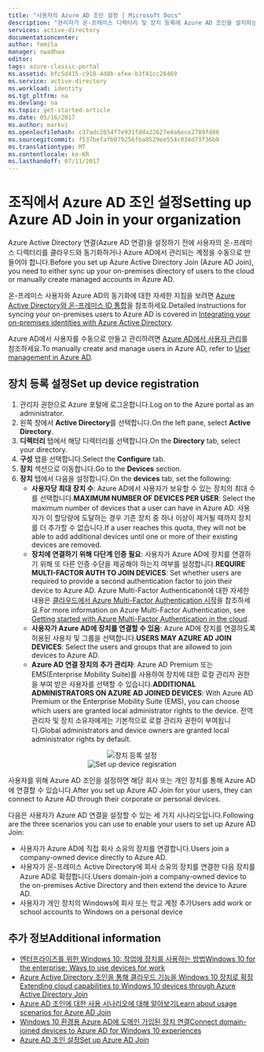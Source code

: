 ```yaml
---
title: "사용자의 Azure AD 조인 설정 | Microsoft Docs"
description: "관리자가 온-프레미스 디렉터리 및 장치 등록에 Azure AD 조인을 설치하는 방법을 설명합니다."
services: active-directory
documentationcenter: 
author: femila
manager: swadhwa
editor: 
tags: azure-classic-portal
ms.assetid: bfc5d415-c918-4d8b-afee-b3f41cc28469
ms.service: active-directory
ms.workload: identity
ms.tgt_pltfrm: na
ms.devlang: na
ms.topic: get-started-article
ms.date: 05/16/2017
ms.author: markvi
ms.openlocfilehash: c37adc2654f7e931fdda22627e4a6ece2789fd86
ms.sourcegitcommit: f537befafb079256fba0529ee554c034d73f36b0
ms.translationtype: MT
ms.contentlocale: ko-KR
ms.lasthandoff: 07/11/2017
---
```

# <a name="setting-up-azure-ad-join-in-your-organization"></a><span data-ttu-id="fc39e-103">조직에서 Azure AD 조인 설정</span><span class="sxs-lookup"><span data-stu-id="fc39e-103">Setting up Azure AD Join in your organization</span></span>
<span data-ttu-id="fc39e-104">Azure Active Directory 연결(Azure AD 연결)을 설정하기 전에 사용자의 온-프레미스 디렉터리를 클라우드와 동기화하거나 Azure AD에서 관리되는 계정을 수동으로 만들어야 합니다.</span><span class="sxs-lookup"><span data-stu-id="fc39e-104">Before you set up Azure Active Directory Join (Azure AD Join), you need to either sync up your on-premises directory of users to the cloud or manually create managed accounts in Azure AD.</span></span>

<span data-ttu-id="fc39e-105">온-프레미스 사용자와 Azure AD의 동기화에 대한 자세한 지침을 보려면 [Azure Active Directory와 온-프레미스 ID 통합](active-directory-aadconnect.md)을 참조하세요.</span><span class="sxs-lookup"><span data-stu-id="fc39e-105">Detailed instructions for syncing your on-premises users to Azure AD is covered in [Integrating your on-premises identities with Azure Active Directory](active-directory-aadconnect.md).</span></span>

<span data-ttu-id="fc39e-106">Azure AD에서 사용자를 수동으로 만들고 관리하려면 [Azure AD에서 사용자 관리](https://msdn.microsoft.com/library/azure/hh967609.aspx)를 참조하세요.</span><span class="sxs-lookup"><span data-stu-id="fc39e-106">To manually create and manage users in Azure AD, refer to [User management in Azure AD](https://msdn.microsoft.com/library/azure/hh967609.aspx).</span></span>

## <a name="set-up-device-registration"></a><span data-ttu-id="fc39e-107">장치 등록 설정</span><span class="sxs-lookup"><span data-stu-id="fc39e-107">Set up device registration</span></span>
1. <span data-ttu-id="fc39e-108">관리자 권한으로 Azure 포털에 로그온합니다.</span><span class="sxs-lookup"><span data-stu-id="fc39e-108">Log on to the Azure portal as an administrator.</span></span>
2. <span data-ttu-id="fc39e-109">왼쪽 창에서 **Active Directory**를 선택합니다.</span><span class="sxs-lookup"><span data-stu-id="fc39e-109">On the left pane, select **Active Directory**.</span></span>
3. <span data-ttu-id="fc39e-110">**디렉터리** 탭에서 해당 디렉터리를 선택합니다.</span><span class="sxs-lookup"><span data-stu-id="fc39e-110">On the **Directory** tab, select your directory.</span></span>
4. <span data-ttu-id="fc39e-111">**구성** 탭을 선택합니다.</span><span class="sxs-lookup"><span data-stu-id="fc39e-111">Select the **Configure** tab.</span></span>
5. <span data-ttu-id="fc39e-112">**장치** 섹션으로 이동합니다.</span><span class="sxs-lookup"><span data-stu-id="fc39e-112">Go to the **Devices** section.</span></span>
6. <span data-ttu-id="fc39e-113">**장치** 탭에서 다음을 설정합니다.</span><span class="sxs-lookup"><span data-stu-id="fc39e-113">On the **devices** tab, set the following:</span></span>  
   * <span data-ttu-id="fc39e-114">**사용자당 최대 장치 수**: Azure AD에서 사용자가 보유할 수 있는 장치의 최대 수를 선택합니다.</span><span class="sxs-lookup"><span data-stu-id="fc39e-114">**MAXIMUM NUMBER OF DEVICES PER USER**: Select the maximum number of devices that a user can have in Azure AD.</span></span>  <span data-ttu-id="fc39e-115">사용자가 이 할당량에 도달하는 경우 기존 장치 중 하나 이상이 제거될 때까지 장치를 더 추가할 수 없습니다.</span><span class="sxs-lookup"><span data-stu-id="fc39e-115">If a user reaches this quota, they will not be able to add additional devices until one or more of their existing devices are removed.</span></span>
   * <span data-ttu-id="fc39e-116">**장치에 연결하기 위해 다단계 인증 필요**: 사용자가 Azure AD에 장치를 연결하기 위해 또 다른 인증 수단을 제공해야 하는지 여부를 설정합니다.</span><span class="sxs-lookup"><span data-stu-id="fc39e-116">**REQUIRE MULTI-FACTOR AUTH TO JOIN DEVICES**: Set whether users are required to provide a second authentication factor to join their device to Azure AD.</span></span> <span data-ttu-id="fc39e-117">Azure Multi-Factor Authentication에 대한 자세한 내용은 [클라우드에서 Azure Multi-Factor Authentication 시작](../multi-factor-authentication/multi-factor-authentication-get-started-cloud.md)을 참조하세요.</span><span class="sxs-lookup"><span data-stu-id="fc39e-117">For more information on Azure Multi-Factor Authentication, see [Getting started with Azure Multi-Factor Authentication in the cloud](../multi-factor-authentication/multi-factor-authentication-get-started-cloud.md).</span></span>
   * <span data-ttu-id="fc39e-118">**사용자가 Azure AD에 장치를 연결할 수 있음**: Azure AD에 장치를 연결하도록 허용된 사용자 및 그룹을 선택합니다.</span><span class="sxs-lookup"><span data-stu-id="fc39e-118">**USERS MAY AZURE AD JOIN DEVICES**: Select the users and groups that are allowed to join devices to Azure AD.</span></span>
   * <span data-ttu-id="fc39e-119">**Azure AD 연결 장치의 추가 관리자**: Azure AD Premium 또는 EMS(Enterprise Mobility Suite)를 사용하여 장치에 대한 로컬 관리자 권한을 부여 받은 사용자를 선택할 수 있습니다.</span><span class="sxs-lookup"><span data-stu-id="fc39e-119">**ADDITIONAL ADMINISTRATORS ON AZURE AD JOINED DEVICES**: With Azure AD Premium or the Enterprise Mobility Suite (EMS), you can choose which users are granted local administrator rights to the device.</span></span> <span data-ttu-id="fc39e-120">전역 관리자 및 장치 소유자에게는 기본적으로 로컬 관리자 권한이 부여됩니다.</span><span class="sxs-lookup"><span data-stu-id="fc39e-120">Global administrators and device owners are granted local administrator rights by default.</span></span>

<span data-ttu-id="fc39e-121"><center>![장치 등록 설정](./media/active-directory-azureadjoin/active-directory-aadjoin-configure-devices.png) </center></span><span class="sxs-lookup"><span data-stu-id="fc39e-121"><center>![Set up device regisration](./media/active-directory-azureadjoin/active-directory-aadjoin-configure-devices.png) </center></span></span>

<span data-ttu-id="fc39e-122">사용자를 위해 Azure AD 조인을 설정하면 해당 회사 또는 개인 장치를 통해 Azure AD에 연결할 수 있습니다.</span><span class="sxs-lookup"><span data-stu-id="fc39e-122">After you set up Azure AD Join for your users, they can connect to Azure AD through their corporate or personal devices.</span></span>

<span data-ttu-id="fc39e-123">다음은 사용자가 Azure AD 연결을 설정할 수 있는 세 가지 시나리오입니다.</span><span class="sxs-lookup"><span data-stu-id="fc39e-123">Following are the three scenarios you can use to enable your users to set up Azure AD Join:</span></span>

* <span data-ttu-id="fc39e-124">사용자가 Azure AD에 직접 회사 소유의 장치를 연결합니다.</span><span class="sxs-lookup"><span data-stu-id="fc39e-124">Users join a company-owned device directly to Azure AD.</span></span>
* <span data-ttu-id="fc39e-125">사용자가 온-프레미스 Active Directory에 회사 소유의 장치를 연결한 다음 장치를 Azure AD로 확장합니다.</span><span class="sxs-lookup"><span data-stu-id="fc39e-125">Users domain-join a company-owned device to the on-premises Active Directory and then extend the device to Azure AD.</span></span>
* <span data-ttu-id="fc39e-126">사용자가 개인 장치의 Windows에 회사 또는 학교 계정 추가</span><span class="sxs-lookup"><span data-stu-id="fc39e-126">Users add work or school accounts to Windows on a personal device</span></span>

## <a name="additional-information"></a><span data-ttu-id="fc39e-127">추가 정보</span><span class="sxs-lookup"><span data-stu-id="fc39e-127">Additional information</span></span>
* [<span data-ttu-id="fc39e-128">엔터프라이즈를 위한 Windows 10: 작업에 장치를 사용하는 방법</span><span class="sxs-lookup"><span data-stu-id="fc39e-128">Windows 10 for the enterprise: Ways to use devices for work</span></span>](active-directory-azureadjoin-windows10-devices-overview.md)
* [<span data-ttu-id="fc39e-129">Azure Active Directory 조인을 통해 클라우드 기능을 Windows 10 장치로 확장</span><span class="sxs-lookup"><span data-stu-id="fc39e-129">Extending cloud capabilities to Windows 10 devices through Azure Active Directory Join</span></span>](active-directory-azureadjoin-user-upgrade.md)
* [<span data-ttu-id="fc39e-130">Azure AD 조인에 대한 사용 시나리오에 대해 알아보기</span><span class="sxs-lookup"><span data-stu-id="fc39e-130">Learn about usage scenarios for Azure AD Join</span></span>](active-directory-azureadjoin-deployment-aadjoindirect.md)
* [<span data-ttu-id="fc39e-131">Windows 10 환경용 Azure AD에 도메인 가입된 장치 연결</span><span class="sxs-lookup"><span data-stu-id="fc39e-131">Connect domain-joined devices to Azure AD for Windows 10 experiences</span></span>](active-directory-azureadjoin-devices-group-policy.md)
* [<span data-ttu-id="fc39e-132">Azure AD 조인 설정</span><span class="sxs-lookup"><span data-stu-id="fc39e-132">Set up Azure AD Join</span></span>](active-directory-azureadjoin-setup.md)

